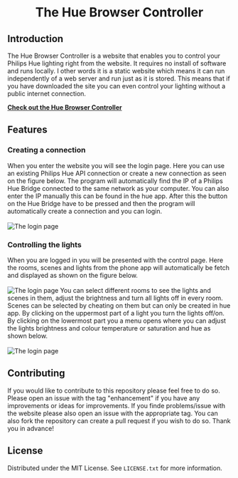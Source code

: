 <h1 align="center" >The Hue Browser Controller</h1>

## Introduction
The Hue Browser Controller is a website that enables you to control your Philips Hue lighting right from the website. It requires no install of software and runs locally. I other words it is a static website which means it can run independently of a web server and run just as it is stored. This means that if you have downloaded the site you can even control your lighting without a public internet connection. 

**[Check out the Hue Browser Controller](https://jakobjfl.github.io/Hue-Browser-Controller/)**

## Features

### Creating a connection
When you enter the website you will see the login page. Here you can use an existing Philips Hue API connection or create a new connection as seen on the figure below. The program will automatically find the IP of a Philips Hue Bridge connected to the same network as your computer. You can also enter the IP manually this can be found in the hue app. After this the button on the Hue Bridge have to be pressed and then the program will automatically create a connection and you can login. 
<br><br>
![The login page](https://raw.githubusercontent.com/JakobJFL/Hue-Browser-Controller/main/img/login2.jpg)
### Controlling the lights
When you are logged in you will be presented with the control page. Here the rooms, scenes and lights from the phone app will automatically be fetch and displayed as shown on the figure below. 
<br><br>
![The login page](https://raw.githubusercontent.com/JakobJFL/Hue-Browser-Controller/main/img/Control%20panel.jpg)
You can select different rooms to see the lights and scenes in them, adjust the brightness and turn all lights off in every room. Scenes can be selected by cheating on them but can only be created in hue app. By clicking on the uppermost part of a light you turn the lights off/on. By clicking on the lowermost part you a menu opens where you can adjust the lights brightness and colour temperature or saturation and hue as shown below.
<br><br>
![The login page](https://raw.githubusercontent.com/JakobJFL/Hue-Browser-Controller/main/img/menu.jpg)

## Contributing
If you would like to contribute to this repository please feel free to do so. Please open an issue with the tag "enhancement" if you have any improvements or ideas for improvements. If you finde problems/issue with the website please also open an issue with the appropriate tag. You can also fork the repository can create a pull request if you wish to do so. Thank you in advance!

## License
Distributed under the MIT License. See `LICENSE.txt` for more information.
